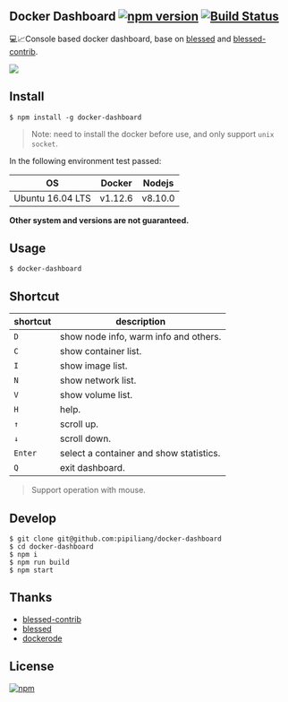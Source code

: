 ## Docker Dashboard [![npm version](https://badge.fury.io/js/docker-dashboard.svg)](https://www.npmjs.com/package/docker-dashboard) [![Build Status](https://travis-ci.org/pipiliang/docker-dashboard.svg?branch=master)](https://travis-ci.org/pipiliang/docker-dashboard)

:computer::chart_with_upwards_trend:Console based docker dashboard, base on [blessed](https://github.com/chjj/blessed) and [blessed-contrib](https://github.com/yaronn/blessed-contrib).

![](https://raw.githubusercontent.com/pipiliang/docker-dashboard/master/screenshot/containers.PNG)

## Install

```
$ npm install -g docker-dashboard
```
>Note: need to install the docker before use, and only support `unix socket`.

In the following environment test passed:

|OS|Docker|Nodejs|
|----|----|----|
|Ubuntu 16.04 LTS|v1.12.6|v8.10.0|

**Other system and versions are not guaranteed.**

## Usage

```
$ docker-dashboard
```

## Shortcut
|shortcut|description|
|----|----|
|`D`| show node info, warm info and others.|
|`C`| show container list.|
|`I`| show image list.|
|`N`| show network list.|
|`V`| show volume list.|
|`H`| help.|
|`↑`| scroll up.|
|`↓`| scroll down.|
|`Enter`| select a container and show statistics.|
|`Q`| exit dashboard.|

> Support operation with mouse.

## Develop

```
$ git clone git@github.com:pipiliang/docker-dashboard
$ cd docker-dashboard
$ npm i
$ npm run build
$ npm start
```

## Thanks
- [blessed-contrib](https://github.com/yaronn/blessed-contrib)
- [blessed](https://github.com/chjj/blessed)
- [dockerode](https://github.com/apocas/dockerode)

## License
[![npm](https://img.shields.io/npm/l/express.svg)](https://github.com/pipiliang/made/blob/master/LICENSE)
